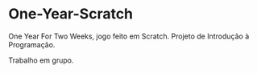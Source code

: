 # One-Year-Scratch
One Year For Two Weeks, jogo feito em Scratch. Projeto de Introdução à Programação. 

Trabalho em grupo.
